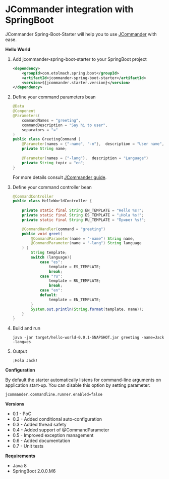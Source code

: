 # JCommander integration with SpringBoot

JCommander Spring-Boot-Starter will help you to use [JCommander](http://jcommander.org) with ease.

**Hello World**

1. Add jcommander-spring-boot-starter to your SpringBoot project
    ```xml
    <dependency>
        <groupId>com.etolmach.spring.boot</groupId>
        <artifactId>jcommander-spring-boot-starter</artifactId>
        <version>${jcommander.starter.version}</version>
    </dependency>
    ```

2. Define your command parameters bean
    ```java
    @Data
    @Component
    @Parameters(
        commandNames = "greeting",
        commandDescription = "Say hi to user",
        separators = "="
    )
    public class GreetingCommand {
        @Parameter(names = {"-name", "-n"},  description = "User name", required = true)
        private String name;
     
        @Parameter(names = {"-lang"},  description = "Language")
        private String topic = "en";
    }
    ```
    For more details consult [JCommander guide](http://jcommander.org).

3. Define your command controller bean
    ```java
    @CommandController
    public class HelloWorldController {
        
        private static final String EN_TEMPLATE = "Hello %s!";
        private static final String ES_TEMPLATE = "¡Hola %s!";
        private static final String RU_TEMPLATE = "Привет %s!";
    
        @CommandHandler(command = "greeting")
        public void greet(
            @CommandParameter(name = "-name") String name,
            @CommandParameter(name = "-lang") String language
        ) {  
            String template;
            switch (language){  
                case "es":
                    template = ES_TEMPLATE;
                    break;   
                case "ru":
                    template = RU_TEMPLATE;
                    break;   
                case "en":
                default:
                    template = EN_TEMPLATE;
            }
            System.out.println(String.format(template, name));
        }
    }
    ```
4. Build and run
    ```
    java -jar target/hello-world-0.0.1-SNAPSHOT.jar greeting -name=Jack -lang=es
    ```
5. Output
    ```
    ¡Hola Jack!
    ```

**Configuration**

By default the starter automatically listens for command-line arguments on application start-up. You can disable this option by setting parameter:
```
jcommander.commandline.runner.enabled=false    
```

**Versions**
- 0.1 - PoC 
- 0.2 - Added conditional auto-configuration
- 0.3 - Added thread safety
- 0.4 - Added support of @CommandParameter
- 0.5 - Improved exception management
- 0.6 - Added documentation
- 0.7 - Unit tests
    
**Requirements**
- Java 8
- SpringBoot 2.0.0.M6